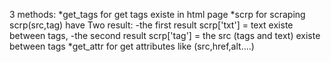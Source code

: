 3 methods:
*get_tags for get tags existe in html page
*scrp for scraping scrp(src,tag) have Two result:
      -the first result scrp['txt'] = text existe between tags,
      -the second result scrp['tag'] = the src (tags and text) existe between tags
*get_attr for get attributes like (src,href,alt....)
